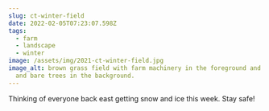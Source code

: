 ```yaml
---
slug: ct-winter-field
date: 2022-02-05T07:23:07.598Z
tags:
  - farm
  - landscape
  - winter
image: /assets/img/2021-ct-winter-field.jpg
image_alt: brown grass field with farm machinery in the foreground and buildings
  and bare trees in the background.
---
```

Thinking of everyone back east getting snow and ice this week. Stay safe!
